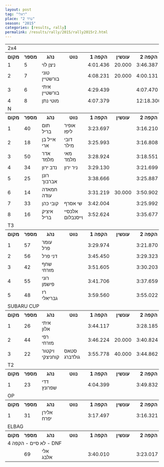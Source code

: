 ```yaml
---
layout: post
tag: "ראלי"
place: "ערד 2"
season: "2015"
categories: [results, rally]
permalink: /results/rally/2015/rally2015r2.html
---
```

<table class="line_color big_table">
<tr>
    <td colspan="99" class="title_font">2x4</td>
</tr>
<tr class="rnkh_bkcolor">
    <th class="rnkh_font">מקום</th>
    <th class="rnkh_font">מספר</th>
    <th class="rnkh_font">נהג</th>
    <th class="rnkh_font">נווט</th>
    <th class="rnkh_font">הקפה 1</th>
    <th class="rnkh_font">עונשין</th>
    <th class="rnkh_font">הקפה 2</th>
    <th class="rnkh_font">עונשין</th>
    <th class="rnkh_font">הקפה 3</th>
    <th class="rnkh_font">עונשין</th>
    <th class="rnkh_font">הקפה 4</th>
    <th class="rnkh_font">עונשין</th>
    <th class="rnkh_font">זמן</th>
    <th class="rnkh_font">עונשין</th>
    <th class="rnkh_font">פער</th>
</tr>
<tr class="rnk_bkcolor">
    <td class="rnk_font">1</td>
    <td class="rnk_font">5</td>
    <td class="rnk_font">ניצן לוי</td>
    <td class="rnk_font"></td>
    <td class="rnk_font">4:01.436</td>
    <td class="rnk_font">20.000</td>
    <td class="rnk_font">3:46.387</td>
    <td class="rnk_font"></td>
    <td class="rnk_font">3:45.892</td>
    <td class="rnk_font"></td>
    <td class="rnk_font">3:57.412</td>
    <td class="rnk_font"></td>
    <td class="rnk_font">15:51.127</td>
    <td class="rnk_font">20.000</td>
    <td class="rnk_font"></td>
</tr>
<tr class="rnk_bkcolor">
    <td class="rnk_font">2</td>
    <td class="rnk_font">7</td>
    <td class="rnk_font">טוני בורשטיין</td>
    <td class="rnk_font"></td>
    <td class="rnk_font">4:08.231</td>
    <td class="rnk_font">20.000</td>
    <td class="rnk_font">4:00.131</td>
    <td class="rnk_font"></td>
    <td class="rnk_font">3:50.390</td>
    <td class="rnk_font"></td>
    <td class="rnk_font">3:55.230</td>
    <td class="rnk_font"></td>
    <td class="rnk_font">16:13.982</td>
    <td class="rnk_font">20.000</td>
    <td class="rnk_font">22.855</td>
</tr>
<tr class="rnk_bkcolor">
    <td class="rnk_font">3</td>
    <td class="rnk_font">6</td>
    <td class="rnk_font">איתי בורשטיין</td>
    <td class="rnk_font"></td>
    <td class="rnk_font">4:29.439</td>
    <td class="rnk_font"></td>
    <td class="rnk_font">4:07.470</td>
    <td class="rnk_font"></td>
    <td class="rnk_font">4:12.234</td>
    <td class="rnk_font"></td>
    <td class="rnk_font">4:02.107</td>
    <td class="rnk_font"></td>
    <td class="rnk_font">16:51.250</td>
    <td class="rnk_font"></td>
    <td class="rnk_font">1:00.123</td>
</tr>
<tr class="rnk_bkcolor">
    <td class="rnk_font">4</td>
    <td class="rnk_font">8</td>
    <td class="rnk_font">מוטי נתן</td>
    <td class="rnk_font"></td>
    <td class="rnk_font">4:07.379</td>
    <td class="rnk_font"></td>
    <td class="rnk_font">12:18.300</td>
    <td class="rnk_font"></td>
    <td class="rnk_font">3:51.255</td>
    <td class="rnk_font"></td>
    <td class="rnk_font">5:31.522</td>
    <td class="rnk_font"></td>
    <td class="rnk_font">25:48.456</td>
    <td class="rnk_font"></td>
    <td class="rnk_font">9:57.329</td>
</tr>
<tr>
    <td colspan="99" class="title_font">N</td>
</tr>
<tr class="rnkh_bkcolor">
    <th class="rnkh_font">מקום</th>
    <th class="rnkh_font">מספר</th>
    <th class="rnkh_font">נהג</th>
    <th class="rnkh_font">נווט</th>
    <th class="rnkh_font">הקפה 1</th>
    <th class="rnkh_font">עונשין</th>
    <th class="rnkh_font">הקפה 2</th>
    <th class="rnkh_font">עונשין</th>
    <th class="rnkh_font">הקפה 3</th>
    <th class="rnkh_font">עונשין</th>
    <th class="rnkh_font">הקפה 4</th>
    <th class="rnkh_font">עונשין</th>
    <th class="rnkh_font">זמן</th>
    <th class="rnkh_font">עונשין</th>
    <th class="rnkh_font">פער</th>
</tr>

<tr class="rnk_bkcolor">
    <td class="rnk_font">1</td>
    <td class="rnk_font">40</td>
    <td class="rnk_font">תום בריל</td>
    <td class="rnk_font">אופיר ליפז</td>
    <td class="rnk_font">3:23.697</td>
    <td class="rnk_font"></td>
    <td class="rnk_font">3:16.210</td>
    <td class="rnk_font"></td>
    <td class="rnk_font">3:13.948</td>
    <td class="rnk_font"></td>
    <td class="rnk_font">3:13.556</td>
    <td class="rnk_font"></td>
    <td class="rnk_font">13:07.411</td>
    <td class="rnk_font"></td>
    <td class="rnk_font"></td>
</tr>
<tr class="rnk_bkcolor">
    <td class="rnk_font">2</td>
    <td class="rnk_font">18</td>
    <td class="rnk_font">אייל בן ארי</td>
    <td class="rnk_font">דובי מילר</td>
    <td class="rnk_font">3:25.993</td>
    <td class="rnk_font"></td>
    <td class="rnk_font">3:16.808</td>
    <td class="rnk_font"></td>
    <td class="rnk_font">3:12.135</td>
    <td class="rnk_font"></td>
    <td class="rnk_font">3:13.006</td>
    <td class="rnk_font"></td>
    <td class="rnk_font">13:07.942</td>
    <td class="rnk_font"></td>
    <td class="rnk_font">0.531</td>
</tr>
<tr class="rnk_bkcolor">
    <td class="rnk_font">3</td>
    <td class="rnk_font">50</td>
    <td class="rnk_font">אדר מלמד</td>
    <td class="rnk_font">מאי מלמד</td>
    <td class="rnk_font">3:28.924</td>
    <td class="rnk_font"></td>
    <td class="rnk_font">3:18.551</td>
    <td class="rnk_font"></td>
    <td class="rnk_font">3:21.718</td>
    <td class="rnk_font"></td>
    <td class="rnk_font">3:09.370</td>
    <td class="rnk_font"></td>
    <td class="rnk_font">13:18.563</td>
    <td class="rnk_font"></td>
    <td class="rnk_font">11.152</td>
</tr>
<tr class="rnk_bkcolor">
    <td class="rnk_font">4</td>
    <td class="rnk_font">34</td>
    <td class="rnk_font">נדב ירון</td>
    <td class="rnk_font">ניר ירון</td>
    <td class="rnk_font">3:29.130</td>
    <td class="rnk_font"></td>
    <td class="rnk_font">3:21.699</td>
    <td class="rnk_font"></td>
    <td class="rnk_font">3:15.761</td>
    <td class="rnk_font"></td>
    <td class="rnk_font">3:13.346</td>
    <td class="rnk_font"></td>
    <td class="rnk_font">13:19.936</td>
    <td class="rnk_font"></td>
    <td class="rnk_font">12.525</td>
</tr>
<tr class="rnk_bkcolor">
    <td class="rnk_font">5</td>
    <td class="rnk_font">25</td>
    <td class="rnk_font">רונן אברבוך</td>
    <td class="rnk_font"></td>
    <td class="rnk_font">3:38.666</td>
    <td class="rnk_font"></td>
    <td class="rnk_font">3:25.887</td>
    <td class="rnk_font"></td>
    <td class="rnk_font">3:22.782</td>
    <td class="rnk_font"></td>
    <td class="rnk_font">3:17.756</td>
    <td class="rnk_font"></td>
    <td class="rnk_font">13:45.091</td>
    <td class="rnk_font"></td>
    <td class="rnk_font">37.680</td>
</tr>
<tr class="rnk_bkcolor">
    <td class="rnk_font">6</td>
    <td class="rnk_font">14</td>
    <td class="rnk_font">חמאדה עודה</td>
    <td class="rnk_font"></td>
    <td class="rnk_font">3:31.219</td>
    <td class="rnk_font">30.000</td>
    <td class="rnk_font">3:50.902</td>
    <td class="rnk_font"></td>
    <td class="rnk_font">3:14.675</td>
    <td class="rnk_font"></td>
    <td class="rnk_font">3:12.222</td>
    <td class="rnk_font"></td>
    <td class="rnk_font">14:19.018</td>
    <td class="rnk_font">30.000</td>
    <td class="rnk_font">1:11.607</td>
</tr>
<tr class="rnk_bkcolor">
    <td class="rnk_font">7</td>
    <td class="rnk_font">33</td>
    <td class="rnk_font">קובי כהן</td>
    <td class="rnk_font">שי אסרף</td>
    <td class="rnk_font">3:42.004</td>
    <td class="rnk_font"></td>
    <td class="rnk_font">3:25.992</td>
    <td class="rnk_font"></td>
    <td class="rnk_font">4:08.531</td>
    <td class="rnk_font"></td>
    <td class="rnk_font">3:19.728</td>
    <td class="rnk_font"></td>
    <td class="rnk_font">14:36.255</td>
    <td class="rnk_font"></td>
    <td class="rnk_font">1:28.844</td>
</tr>
<tr class="rnk_bkcolor">
    <td class="rnk_font">8</td>
    <td class="rnk_font">16</td>
    <td class="rnk_font">איציק בריל</td>
    <td class="rnk_font">אלכסיי וייסנבלום</td>
    <td class="rnk_font">3:52.624</td>
    <td class="rnk_font"></td>
    <td class="rnk_font">3:35.677</td>
    <td class="rnk_font"></td>
    <td class="rnk_font">3:32.807</td>
    <td class="rnk_font"></td>
    <td class="rnk_font">3:37.954</td>
    <td class="rnk_font"></td>
    <td class="rnk_font">14:39.062</td>
    <td class="rnk_font"></td>
    <td class="rnk_font">1:31.651</td>
</tr>
<tr>
    <td colspan="99" class="title_font">T3</td>
</tr>
<tr class="rnkh_bkcolor">
    <th class="rnkh_font">מקום</th>
    <th class="rnkh_font">מספר</th>
    <th class="rnkh_font">נהג</th>
    <th class="rnkh_font">נווט</th>
    <th class="rnkh_font">הקפה 1</th>
    <th class="rnkh_font">עונשין</th>
    <th class="rnkh_font">הקפה 2</th>
    <th class="rnkh_font">עונשין</th>
    <th class="rnkh_font">הקפה 3</th>
    <th class="rnkh_font">עונשין</th>
    <th class="rnkh_font">הקפה 4</th>
    <th class="rnkh_font">עונשין</th>
    <th class="rnkh_font">זמן</th>
    <th class="rnkh_font">עונשין</th>
    <th class="rnkh_font">פער</th>
</tr>
<tr class="rnk_bkcolor">
    <td class="rnk_font">1</td>
    <td class="rnk_font">57</td>
    <td class="rnk_font">עומר פרל</td>
    <td class="rnk_font"></td>
    <td class="rnk_font">3:29.974</td>
    <td class="rnk_font"></td>
    <td class="rnk_font">3:21.870</td>
    <td class="rnk_font"></td>
    <td class="rnk_font">3:19.488</td>
    <td class="rnk_font"></td>
    <td class="rnk_font">3:19.799</td>
    <td class="rnk_font"></td>
    <td class="rnk_font">13:31.131</td>
    <td class="rnk_font"></td>
    <td class="rnk_font"></td>
</tr>
<tr class="rnk_bkcolor">
    <td class="rnk_font">2</td>
    <td class="rnk_font">56</td>
    <td class="rnk_font">דני פרל</td>
    <td class="rnk_font"></td>
    <td class="rnk_font">3:45.450</td>
    <td class="rnk_font"></td>
    <td class="rnk_font">3:29.323</td>
    <td class="rnk_font"></td>
    <td class="rnk_font">3:29.764</td>
    <td class="rnk_font"></td>
    <td class="rnk_font">3:24.207</td>
    <td class="rnk_font"></td>
    <td class="rnk_font">14:08.744</td>
    <td class="rnk_font"></td>
    <td class="rnk_font">37.613</td>
</tr>
<tr class="rnk_bkcolor">
    <td class="rnk_font">3</td>
    <td class="rnk_font">42</td>
    <td class="rnk_font">שחף מזרחי</td>
    <td class="rnk_font"></td>
    <td class="rnk_font">3:51.605</td>
    <td class="rnk_font"></td>
    <td class="rnk_font">3:30.203</td>
    <td class="rnk_font"></td>
    <td class="rnk_font">3:25.723</td>
    <td class="rnk_font"></td>
    <td class="rnk_font">3:24.401</td>
    <td class="rnk_font"></td>
    <td class="rnk_font">14:11.932</td>
    <td class="rnk_font"></td>
    <td class="rnk_font">40.801</td>
</tr>
<tr class="rnk_bkcolor">
    <td class="rnk_font">4</td>
    <td class="rnk_font">55</td>
    <td class="rnk_font">רוני פישמן</td>
    <td class="rnk_font"></td>
    <td class="rnk_font">3:41.706</td>
    <td class="rnk_font"></td>
    <td class="rnk_font">3:37.659</td>
    <td class="rnk_font"></td>
    <td class="rnk_font">3:33.151</td>
    <td class="rnk_font"></td>
    <td class="rnk_font">3:30.749</td>
    <td class="rnk_font"></td>
    <td class="rnk_font">14:23.265</td>
    <td class="rnk_font"></td>
    <td class="rnk_font">52.134</td>
</tr>
<tr class="rnk_bkcolor">
    <td class="rnk_font">5</td>
    <td class="rnk_font">48</td>
    <td class="rnk_font">רז גבריאלי</td>
    <td class="rnk_font"></td>
    <td class="rnk_font">3:59.560</td>
    <td class="rnk_font"></td>
    <td class="rnk_font">3:55.022</td>
    <td class="rnk_font"></td>
    <td class="rnk_font">3:50.867</td>
    <td class="rnk_font"></td>
    <td class="rnk_font">3:49.759</td>
    <td class="rnk_font"></td>
    <td class="rnk_font">15:35.208</td>
    <td class="rnk_font"></td>
    <td class="rnk_font">2:04.077</td>
</tr>
<tr>
    <td colspan="99" class="title_font">SUBARU CUP</td>
</tr>
<tr class="rnkh_bkcolor">
    <th class="rnkh_font">מקום</th>
    <th class="rnkh_font">מספר</th>
    <th class="rnkh_font">נהג</th>
    <th class="rnkh_font">נווט</th>
    <th class="rnkh_font">הקפה 1</th>
    <th class="rnkh_font">עונשין</th>
    <th class="rnkh_font">הקפה 2</th>
    <th class="rnkh_font">עונשין</th>
    <th class="rnkh_font">הקפה 3</th>
    <th class="rnkh_font">עונשין</th>
    <th class="rnkh_font">הקפה 4</th>
    <th class="rnkh_font">עונשין</th>
    <th class="rnkh_font">זמן</th>
    <th class="rnkh_font">עונשין</th>
    <th class="rnkh_font">פער</th>
</tr>
<tr class="rnk_bkcolor">
    <td class="rnk_font">1</td>
    <td class="rnk_font">26</td>
    <td class="rnk_font">איתי אלון</td>
    <td class="rnk_font"></td>
    <td class="rnk_font">3:44.117</td>
    <td class="rnk_font"></td>
    <td class="rnk_font">3:28.185</td>
    <td class="rnk_font"></td>
    <td class="rnk_font">3:33.157</td>
    <td class="rnk_font"></td>
    <td class="rnk_font">3:16.149</td>
    <td class="rnk_font"></td>
    <td class="rnk_font">14:01.608</td>
    <td class="rnk_font"></td>
    <td class="rnk_font"></td>
</tr>
<tr class="rnk_bkcolor">
    <td class="rnk_font">2</td>
    <td class="rnk_font">44</td>
    <td class="rnk_font">רפי מזרחי</td>
    <td class="rnk_font"></td>
    <td class="rnk_font">3:46.224</td>
    <td class="rnk_font">20.000</td>
    <td class="rnk_font">3:40.824</td>
    <td class="rnk_font"></td>
    <td class="rnk_font">3:27.896</td>
    <td class="rnk_font"></td>
    <td class="rnk_font">3:30.782</td>
    <td class="rnk_font"></td>
    <td class="rnk_font">14:45.726</td>
    <td class="rnk_font">20.000</td>
    <td class="rnk_font">44.118</td>
</tr>
<tr class="rnk_bkcolor">
    <td class="rnk_font">3</td>
    <td class="rnk_font">22</td>
    <td class="rnk_font">ויקטור קוחניצקי</td>
    <td class="rnk_font">סטאס גולדברג</td>
    <td class="rnk_font">3:55.778</td>
    <td class="rnk_font">40.000</td>
    <td class="rnk_font">3:44.862</td>
    <td class="rnk_font"></td>
    <td class="rnk_font">3:32.073</td>
    <td class="rnk_font"></td>
    <td class="rnk_font">3:29.634</td>
    <td class="rnk_font"></td>
    <td class="rnk_font">15:22.347</td>
    <td class="rnk_font">40.000</td>
    <td class="rnk_font">1:20.739</td>
</tr>
<tr>
    <td colspan="99" class="title_font">T2</td>
</tr>
<tr class="rnkh_bkcolor">
    <th class="rnkh_font">מקום</th>
    <th class="rnkh_font">מספר</th>
    <th class="rnkh_font">נהג</th>
    <th class="rnkh_font">נווט</th>
    <th class="rnkh_font">הקפה 1</th>
    <th class="rnkh_font">עונשין</th>
    <th class="rnkh_font">הקפה 2</th>
    <th class="rnkh_font">עונשין</th>
    <th class="rnkh_font">הקפה 3</th>
    <th class="rnkh_font">עונשין</th>
    <th class="rnkh_font">הקפה 4</th>
    <th class="rnkh_font">עונשין</th>
    <th class="rnkh_font">זמן</th>
    <th class="rnkh_font">עונשין</th>
    <th class="rnkh_font">פער</th>
</tr>
<tr class="rnk_bkcolor">
    <td class="rnk_font">1</td>
    <td class="rnk_font">23</td>
    <td class="rnk_font">דדי שפרונץ</td>
    <td class="rnk_font"></td>
    <td class="rnk_font">4:04.399</td>
    <td class="rnk_font"></td>
    <td class="rnk_font">3:49.832</td>
    <td class="rnk_font"></td>
    <td class="rnk_font">3:49.742</td>
    <td class="rnk_font"></td>
    <td class="rnk_font">3:43.920</td>
    <td class="rnk_font"></td>
    <td class="rnk_font">15:27.893</td>
    <td class="rnk_font"></td>
    <td class="rnk_font"></td>
</tr>
<tr>
    <td colspan="99" class="title_font">OP</td>
</tr>
<tr class="rnkh_bkcolor">
    <th class="rnkh_font">מקום</th>
    <th class="rnkh_font">מספר</th>
    <th class="rnkh_font">נהג</th>
    <th class="rnkh_font">נווט</th>
    <th class="rnkh_font">הקפה 1</th>
    <th class="rnkh_font">עונשין</th>
    <th class="rnkh_font">הקפה 2</th>
    <th class="rnkh_font">עונשין</th>
    <th class="rnkh_font">הקפה 3</th>
    <th class="rnkh_font">עונשין</th>
    <th class="rnkh_font">הקפה 4</th>
    <th class="rnkh_font">עונשין</th>
    <th class="rnkh_font">זמן</th>
    <th class="rnkh_font">עונשין</th>
    <th class="rnkh_font">פער</th>
</tr>
<tr class="rnk_bkcolor">
    <td class="rnk_font">1</td>
    <td class="rnk_font">31</td>
    <td class="rnk_font">אלירן יפרח</td>
    <td class="rnk_font"></td>
    <td class="rnk_font">3:17.497</td>
    <td class="rnk_font"></td>
    <td class="rnk_font">3:16.321</td>
    <td class="rnk_font"></td>
    <td class="rnk_font">3:15.291</td>
    <td class="rnk_font"></td>
    <td class="rnk_font">3:11.683</td>
    <td class="rnk_font"></td>
    <td class="rnk_font">13:00.792</td>
    <td class="rnk_font"></td>
    <td class="rnk_font"></td>
</tr>
<tr><td colspan="99" class="title_font">ELBAG</td></tr>

<tr class="rnkh_bkcolor">
    <th class="rnkh_font">מקום</th>
    <th class="rnkh_font">מספר</th>
    <th class="rnkh_font">נהג</th>
    <th class="rnkh_font">נווט</th>
    <th class="rnkh_font">הקפה 1</th>
    <th class="rnkh_font">עונשין</th>
    <th class="rnkh_font">הקפה 2</th>
    <th class="rnkh_font">עונשין</th>
    <th class="rnkh_font">הקפה 3</th>
    <th class="rnkh_font">עונשין</th>
    <th class="rnkh_font">הקפה 4</th>
    <th class="rnkh_font">עונשין</th>
    <th class="rnkh_font">זמן</th>
    <th class="rnkh_font">עונשין</th>
    <th class="rnkh_font">פער</th>
</tr>
<tr>
    <td colspan="99" class="subtitle_font">לא סיים - הקפה 4 - DNF</td>
</tr>
<tr class="rnk_bkcolor">
    <td class="rnk_font"></td>
    <td class="rnk_font">69</td>
    <td class="rnk_font">אלי אלבג</td>
    <td class="rnk_font"></td>
    <td class="rnk_font">3:40.010</td>
    <td class="rnk_font"></td>
    <td class="rnk_font">3:23.017</td>
    <td class="rnk_font"></td>
    <td class="rnk_font">3:24.491</td>
    <td class="rnk_font"></td>
    <td class="rnk_font"></td>
    <td class="rnk_font"></td>
    <td class="rnk_font"></td>
    <td class="rnk_font"></td>
    <td class="rnk_font"></td>
</tr>
</table>
